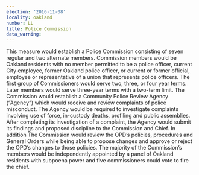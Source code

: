 ```yaml
---
election: '2016-11-08'
locality: oakland
number: LL
title: Police Commission
data_warning: 
---
```

This measure would establish a Police Commission consisting of seven regular and two alternate members. Commission members would be Oakland residents with no member permitted to be a police officer, current City employee, former Oakland police officer, or current or former official, employee or representative of a union that represents police officers. The first group of Commissioners would serve two, three, or four year terms. Later members would serve three-year terms with a two-term limit. The Commission would establish a Community Police Review Agency (“Agency”) which would receive and review complaints of police misconduct. The Agency would be required to investigate complaints involving use of force, in-custody deaths, profiling and public assemblies. After completing its investigation of a complaint, the Agency would submit its findings and proposed discipline to the Commission and Chief. In addition The Commission would review the OPD’s policies, procedures and General Orders while being able to propose changes and approve or reject the OPD’s changes to those policies. The majority of the Commission’s members would be independently appointed by a panel of Oakland residents with subpoena power and five commissioners could vote to fire the chief.
